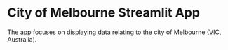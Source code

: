 # City of Melbourne Streamlit App
The app focuses on displaying data relating to the city of Melbourne (VIC, Australia).
